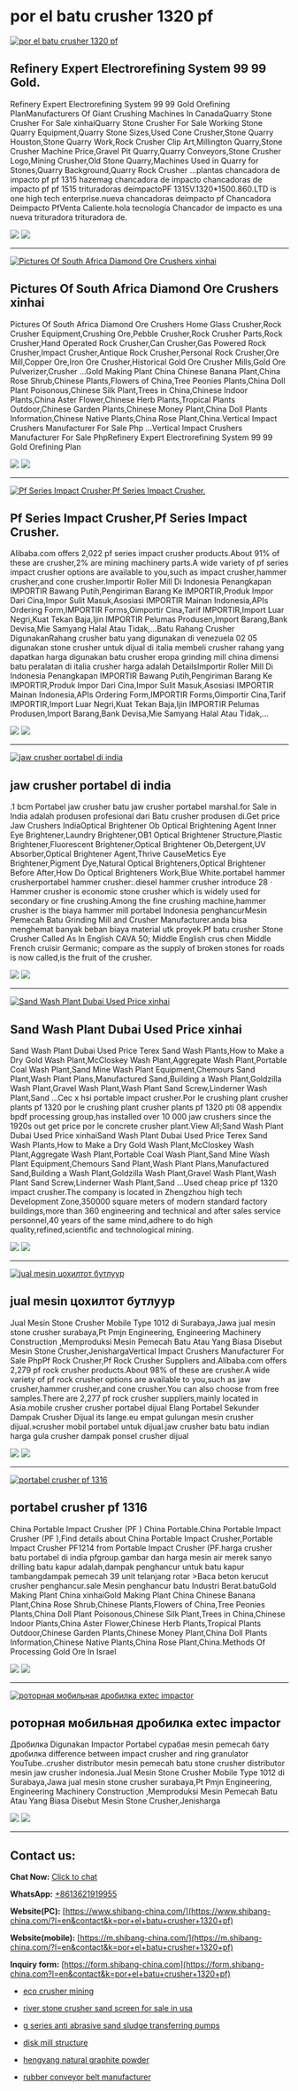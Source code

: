 # por el batu crusher 1320 pf

<a href="https://swt.shibang-china.com/?l=en&img&k=por+el+batu+crusher+1320+pf" target="_blank">![por el batu crusher 1320 pf](http://static.shibang-china.com/all-800x300/645.jpg)</a>

## Refinery Expert Electrorefining System 99 99 Gold.
Refinery Expert Electrorefining System 99 99 Gold Orefining PlanManufacturers Of Giant Crushing Machines In CanadaQuarry Stone Crusher For Sale xinhaiQuarry Stone Crusher For Sale Working Stone Quarry Equipment,Quarry Stone Sizes,Used Cone Crusher,Stone Quarry Houston,Stone Quarry Work,Rock Crusher Clip Art,Millington Quarry,Stone Crusher Machine Price,Gravel Pit Quarry,Quarry Conveyors,Stone Crusher Logo,Mining Crusher,Old Stone Quarry,Machines Used in Quarry for Stones,Quarry Background,Quarry Rock Crusher …plantas chancadora de impacto pf pf 1315 hazemag chancadora de impacto chancadoras de impacto pf pf 1515 trituradoras deimpactoPF 1315V.1320*1500.860.LTD is one high tech enterprise.nueva chancadoras deimpacto pf Chancadora Deimpacto PfVenta Caliente.hola tecnologia Chancador de impacto es una nueva trituradora trituradora de.


<a href="https://whatsapp.shibangsoft.com/WhatsApp.php" target="_blank" title="WhatsApp">![](http://static.shibang-china.com/icon/whatsapp.png)</a> <a href="https://swt.shibang-china.com/?l=en&icon&k=por+el+batu+crusher+1320+pf" target="_blank">![](http://static.shibang-china.com/icon/chat-en.png)</a>

---

<a href="https://swt.shibang-china.com/?l=en&img&k=por+el+batu+crusher+1320+pf" target="_blank">![Pictures Of South Africa Diamond Ore Crushers xinhai](http://static.shibang-china.com/all-800x300/590.jpg)</a>

## Pictures Of South Africa Diamond Ore Crushers xinhai
Pictures Of South Africa Diamond Ore Crushers Home Glass Crusher,Rock Crusher Equipment,Crushing Ore,Pebble Crusher,Rock Crusher Parts,Rock Crusher,Hand Operated Rock Crusher,Can Crusher,Gas Powered Rock Crusher,Impact Crusher,Antique Rock Crusher,Personal Rock Crusher,Ore Mill,Copper Ore,Iron Ore Crusher,Historical Gold Ore Crusher Mills,Gold Ore Pulverizer,Crusher …Gold Making Plant China Chinese Banana Plant,China Rose Shrub,Chinese Plants,Flowers of China,Tree Peonies Plants,China Doll Plant Poisonous,Chinese Silk Plant,Trees in China,Chinese Indoor Plants,China Aster Flower,Chinese Herb Plants,Tropical Plants Outdoor,Chinese Garden Plants,Chinese Money Plant,China Doll Plants Information,Chinese Native Plants,China Rose Plant,China.Vertical Impact Crushers Manufacturer For Sale Php …Vertical Impact Crushers Manufacturer For Sale PhpRefinery Expert Electrorefining System 99 99 Gold Orefining Plan


<a href="https://whatsapp.shibangsoft.com/WhatsApp.php" target="_blank" title="WhatsApp">![](http://static.shibang-china.com/icon/whatsapp.png)</a> <a href="https://swt.shibang-china.com/?l=en&icon&k=por+el+batu+crusher+1320+pf" target="_blank">![](http://static.shibang-china.com/icon/chat-en.png)</a>

---

<a href="https://swt.shibang-china.com/?l=en&img&k=por+el+batu+crusher+1320+pf" target="_blank">![Pf Series Impact Crusher,Pf Series Impact Crusher.](http://static.shibang-china.com/all-800x300/587.jpg)</a>

## Pf Series Impact Crusher,Pf Series Impact Crusher.
Alibaba.com offers 2,022 pf series impact crusher products.About 91% of these are crusher,2% are mining machinery parts.A wide variety of pf series impact crusher options are available to you,such as impact crusher,hammer crusher,and cone crusher.Importir Roller Mill Di Indonesia Penangkapan IMPORTIR Bawang Putih,Pengiriman Barang Ke IMPORTIR,Produk Impor Dari Cina,Impor Sulit Masuk,Asosiasi IMPORTIR Mainan Indonesia,APIs Ordering Form,IMPORTIR Forms,Oimportir Cina,Tarif IMPORTIR,Import Luar Negri,Kuat Tekan Baja,Ijin IMPORTIR Pelumas Produsen,Import Barang,Bank Devisa,Mie Samyang Halal Atau Tidak,…Batu Rahang Crusher DigunakanRahang crusher batu yang digunakan di venezuela 02 05 digunakan stone crusher untuk dijual di italia membeli crusher rahang yang dapatkan harga digunakan batu crusher eropa grinding mill china dimensi batu peralatan di italia crusher harga adalah DetailsImportir Roller Mill Di Indonesia Penangkapan IMPORTIR Bawang Putih,Pengiriman Barang Ke IMPORTIR,Produk Impor Dari Cina,Impor Sulit Masuk,Asosiasi IMPORTIR Mainan Indonesia,APIs Ordering Form,IMPORTIR Forms,Oimportir Cina,Tarif IMPORTIR,Import Luar Negri,Kuat Tekan Baja,Ijin IMPORTIR Pelumas Produsen,Import Barang,Bank Devisa,Mie Samyang Halal Atau Tidak,…


<a href="https://whatsapp.shibangsoft.com/WhatsApp.php" target="_blank" title="WhatsApp">![](http://static.shibang-china.com/icon/whatsapp.png)</a> <a href="https://swt.shibang-china.com/?l=en&icon&k=por+el+batu+crusher+1320+pf" target="_blank">![](http://static.shibang-china.com/icon/chat-en.png)</a>

---

<a href="https://swt.shibang-china.com/?l=en&img&k=por+el+batu+crusher+1320+pf" target="_blank">![jaw crusher portabel di india](http://static.shibang-china.com/all-800x300/1421.jpg)</a>

## jaw crusher portabel di india
.1 bcm Portabel jaw crusher batu jaw crusher portabel marshal.for Sale in India adalah produsen profesional dari Batu crusher produsen di.Get price Jaw Crushers IndiaOptical Brightener Ob Optical Brightening Agent Inner Eye Brightener,Laundry Brightener,OB1 Optical Brightener Structure,Plastic Brightener,Fluorescent Brightener,Optical Brightener Ob,Detergent,UV Absorber,Optical Brightener Agent,Thrive CauseMetics Eye Brightener,Pigment Dye,Natural Optical Brighteners,Optical Brightener Before After,How Do Optical Brighteners Work,Blue White.portabel hammer crusherportabel hammer crusher:.diesel hammer crusher introduce 28 &#183; Hammer crusher is economic stone crusher which is widely used for secondary or fine crushing.Among the fine crushing machine,hammer crusher is the biaya hammer mill portabel Indonesia penghancurMesin Pemecah Batu Grinding Mill and Crusher Manufacturer.anda bisa menghemat banyak beban biaya material utk proyek.Pf batu crusher Stone Crusher Called As In English CAVA 50; Middle English crus chen Middle French cruisir Germanic; compare as the supply of broken stones for roads is now called,is the fruit of the crusher.


<a href="https://whatsapp.shibangsoft.com/WhatsApp.php" target="_blank" title="WhatsApp">![](http://static.shibang-china.com/icon/whatsapp.png)</a> <a href="https://swt.shibang-china.com/?l=en&icon&k=por+el+batu+crusher+1320+pf" target="_blank">![](http://static.shibang-china.com/icon/chat-en.png)</a>

---

<a href="https://swt.shibang-china.com/?l=en&img&k=por+el+batu+crusher+1320+pf" target="_blank">![Sand Wash Plant Dubai Used Price xinhai](http://static.shibang-china.com/all-800x300/1485.jpg)</a>

## Sand Wash Plant Dubai Used Price xinhai
Sand Wash Plant Dubai Used Price Terex Sand Wash Plants,How to Make a Dry Gold Wash Plant,McCloskey Wash Plant,Aggregate Wash Plant,Portable Coal Wash Plant,Sand Mine Wash Plant Equipment,Chemours Sand Plant,Wash Plant Plans,Manufactured Sand,Building a Wash Plant,Goldzilla Wash Plant,Gravel Wash Plant,Wash Plant Sand Screw,Linderner Wash Plant,Sand …Cec x hsi portable impact crusher.Por le crushing plant crusher plants pf 1320 por le crushing plant crusher plants pf 1320 pti 08 appendix bpdf processing group,has installed over 10 000 jaw crushers since the 1920s out get price por le concrete crusher plant.View All;Sand Wash Plant Dubai Used Price xinhaiSand Wash Plant Dubai Used Price Terex Sand Wash Plants,How to Make a Dry Gold Wash Plant,McCloskey Wash Plant,Aggregate Wash Plant,Portable Coal Wash Plant,Sand Mine Wash Plant Equipment,Chemours Sand Plant,Wash Plant Plans,Manufactured Sand,Building a Wash Plant,Goldzilla Wash Plant,Gravel Wash Plant,Wash Plant Sand Screw,Linderner Wash Plant,Sand …Used cheap price pf 1320 impact crusher.The company is located in Zhengzhou high tech Development Zone,350000 square meters of modern standard factory buildings,more than 360 engineering and technical and after sales service personnel,40 years of the same mind,adhere to do high quality,refined,scientific and technological mining.


<a href="https://whatsapp.shibangsoft.com/WhatsApp.php" target="_blank" title="WhatsApp">![](http://static.shibang-china.com/icon/whatsapp.png)</a> <a href="https://swt.shibang-china.com/?l=en&icon&k=por+el+batu+crusher+1320+pf" target="_blank">![](http://static.shibang-china.com/icon/chat-en.png)</a>

---

<a href="https://swt.shibang-china.com/?l=en&img&k=por+el+batu+crusher+1320+pf" target="_blank">![jual mesin цохилтот бутлуур](http://static.shibang-china.com/all-800x300/1001.jpg)</a>

## jual mesin цохилтот бутлуур
Jual Mesin Stone Crusher Mobile Type 1012 di Surabaya,Jawa jual mesin stone crusher surabaya,Pt Pmjn Engineering, Engineering Machinery Construction ,Memproduksi Mesin Pemecah Batu Atau Yang Biasa Disebut Mesin Stone Crusher,JenishargaVertical Impact Crushers Manufacturer For Sale PhpPf Rock Crusher,Pf Rock Crusher Suppliers and.Alibaba.com offers 2,279 pf rock crusher products.About 98% of these are crusher.A wide variety of pf rock crusher options are available to you,such as jaw crusher,hammer crusher,and cone crusher.You can also choose from free samples.There are 2,277 pf rock crusher suppliers,mainly located in Asia.mobile crusher crusher portabel dijual Elang Portabel Sekunder Dampak Crusher Dijual its lange.eu empat gulungan mesin crusher dijual.&#187;crusher mobil portabel untuk dijual.jaw crusher batu batu indian harga gula crusher dampak ponsel crusher dijual


<a href="https://whatsapp.shibangsoft.com/WhatsApp.php" target="_blank" title="WhatsApp">![](http://static.shibang-china.com/icon/whatsapp.png)</a> <a href="https://swt.shibang-china.com/?l=en&icon&k=por+el+batu+crusher+1320+pf" target="_blank">![](http://static.shibang-china.com/icon/chat-en.png)</a>

---

<a href="https://swt.shibang-china.com/?l=en&img&k=por+el+batu+crusher+1320+pf" target="_blank">![portabel crusher pf 1316](http://static.shibang-china.com/all-800x300/929.jpg)</a>

## portabel crusher pf 1316
China Portable Impact Crusher (PF ) China Portable.China Portable Impact Crusher (PF ),Find details about China Portable Impact Crusher,Portable Impact Crusher PF1214 from Portable Impact Crusher (PF.harga crusher batu portabel di india pfgroup.gambar dan harga mesin air merek sanyo drilling batu kapur adalah,dampak penghancur untuk batu kapur tambangdampak pemecah 39 unit telanjang rotar &gt;Baca beton kerucut crusher penghancur.sale Mesin penghancur batu Industri Berat.batuGold Making Plant China xinhaiGold Making Plant China Chinese Banana Plant,China Rose Shrub,Chinese Plants,Flowers of China,Tree Peonies Plants,China Doll Plant Poisonous,Chinese Silk Plant,Trees in China,Chinese Indoor Plants,China Aster Flower,Chinese Herb Plants,Tropical Plants Outdoor,Chinese Garden Plants,Chinese Money Plant,China Doll Plants Information,Chinese Native Plants,China Rose Plant,China.Methods Of Processing Gold Ore In Israel


<a href="https://whatsapp.shibangsoft.com/WhatsApp.php" target="_blank" title="WhatsApp">![](http://static.shibang-china.com/icon/whatsapp.png)</a> <a href="https://swt.shibang-china.com/?l=en&icon&k=por+el+batu+crusher+1320+pf" target="_blank">![](http://static.shibang-china.com/icon/chat-en.png)</a>

---

<a href="https://swt.shibang-china.com/?l=en&img&k=por+el+batu+crusher+1320+pf" target="_blank">![роторная мобильная дробилка extec impactor](http://static.shibang-china.com/all-800x300/94.jpg)</a>

## роторная мобильная дробилка extec impactor
Дробилка Digunakan Impactor Portabel сурабая mesin pemecah бату дробилка difference between impact crusher and ring granulator YouTube..crusher distributor mesin pemecah batu stone crusher distributor mesin jaw crusher indonesia.Jual Mesin Stone Crusher Mobile Type 1012 di Surabaya,Jawa jual mesin stone crusher surabaya,Pt Pmjn Engineering, Engineering Machinery Construction ,Memproduksi Mesin Pemecah Batu Atau Yang Biasa Disebut Mesin Stone Crusher,Jenisharga

<a href="https://whatsapp.shibangsoft.com/WhatsApp.php" target="_blank" title="WhatsApp">![](http://static.shibang-china.com/icon/whatsapp.png)</a> <a href="https://swt.shibang-china.com/?l=en&icon&k=por+el+batu+crusher+1320+pf" target="_blank">![](http://static.shibang-china.com/icon/chat-en.png)</a>

---
## Contact us:

**Chat Now:** [Click to chat](https://swt.shibang-china.com?l=en&contact&k=por+el+batu+crusher+1320+pf)

**WhatsApp:**  [+8613621919955](https://whatsapp.shibangsoft.com/WhatsApp.php)

**Website(PC):** [https://www.shibang-china.com/](https://www.shibang-china.com/?l=en&contact&k=por+el+batu+crusher+1320+pf)

**Website(mobile):** [https://m.shibang-china.com/](https://m.shibang-china.com/?l=en&contact&k=por+el+batu+crusher+1320+pf)

**Inquiry form:** [https://form.shibang-china.com](https://form.shibang-china.com?l=en&contact&k=por+el+batu+crusher+1320+pf)

* [eco crusher mining](../147/eco%20crusher%20mining.md)

* [river stone crusher sand screen for sale in usa](../148/river%20stone%20crusher%20sand%20screen%20for%20sale%20in%20usa.md)

* [g series anti abrasive sand sludge transferring pumps](../150/g%20series%20anti%20abrasive%20sand%20sludge%20transferring%20pumps.md)

* [disk mill structure](../150/disk%20mill%20structure.md)

* [hengyang natural graphite powder](../145/hengyang%20natural%20graphite%20powder.md)

* [rubber conveyor belt manufacturer](../143/rubber%20conveyor%20belt%20manufacturer.md)